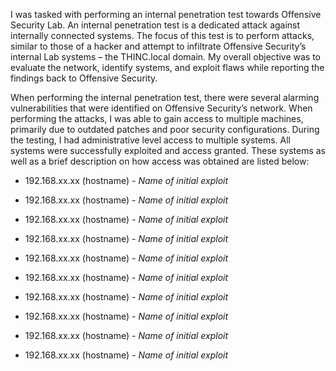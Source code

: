 I was tasked with performing an internal penetration test towards Offensive Security Lab. An internal penetration test is a dedicated attack against internally connected systems. The focus of this test is to perform attacks, similar to those of a hacker and attempt to infiltrate Offensive Security’s internal Lab systems – the THINC.local domain. My overall objective was to evaluate the network, identify systems, and exploit flaws while reporting the findings back to Offensive Security.

When performing the internal penetration test, there were several alarming vulnerabilities that were identified on Offensive Security’s network. When performing the attacks, I was able to gain access to multiple machines, primarily due to outdated patches and poor security configurations. During the testing, I had administrative level access to multiple systems. All systems were successfully exploited and access granted. These systems as well as a brief description on how access was obtained are listed below:

- 192.168.xx.xx (hostname) - *Name of initial exploit*

- 192.168.xx.xx (hostname) - *Name of initial exploit*

- 192.168.xx.xx (hostname) - *Name of initial exploit*

- 192.168.xx.xx (hostname) - *Name of initial exploit*

- 192.168.xx.xx (hostname) - *Name of initial exploit*

- 192.168.xx.xx (hostname) - *Name of initial exploit*

- 192.168.xx.xx (hostname) - *Name of initial exploit*

- 192.168.xx.xx (hostname) - *Name of initial exploit*

- 192.168.xx.xx (hostname) - *Name of initial exploit*

- 192.168.xx.xx (hostname) - *Name of initial exploit*

